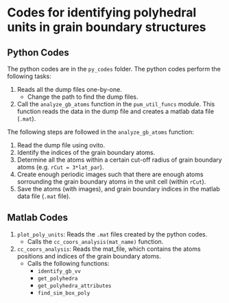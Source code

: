 # Codes for identifying polyhedral units in grain boundary structures

## Python Codes

The python codes are in the `py_codes` folder. The python codes perform the following tasks:

1. Reads all the dump files one-by-one.
	+ Change the path to find the dump files.
2. Call the `analyze_gb_atoms` function in the `pum_util_funcs` module. This function reads the data in the dump file and creates a matlab data file (`.mat`).

The following steps are followed in the `analyze_gb_atoms` function:

1. Read the dump file using ovito.
2. Identify the indices of the grain boundary atoms.
3. Determine all the atoms within a certain cut-off radius of grain boundary atoms (e.g. `rCut = 3*lat_par`).
4. Create enough periodic images such that there are enough atoms sorrounding the grain boundary atoms in the unit cell (within `rCut`).
5. Save the atoms (with images), and grain boundary indices in the matlab data file (`.mat` file).


## Matlab Codes

1. `plot_poly_units`: Reads the `.mat` files created by the python codes.
	+ Calls the `cc_coors_analysis(mat_name)` function.
2. `cc_coors_analysis`: Reads the mat_file, which contains the atoms positions and indices of the grain boundary atoms.
	+ Calls the following functions:
		- `identify_gb_vv`
		- `get_polyhedra`
		- `get_polyhedra_attributes`
		- `find_sim_box_poly`



